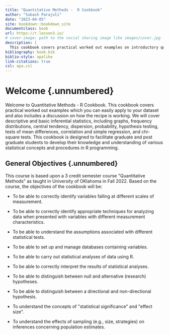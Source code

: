```yaml
---
title: "Quantitative Methods -  R Cookbook"
author: "Subash Parajuli"
date: "2023-04-05"
site: bookdown::bookdown_site
documentclass: book
url: https://r.lesson3.io/
# cover-image: path to the social sharing image like images/cover.jpg
description: |
  This cookbook covers practical worked out examples on introductory quantitative methods which you can easily apply to your datasets and also includes a disussion on how the recipe is working.
bibliography: book.bib
biblio-style: apalike 
link-citations: true 
csl: apa.csl
---
```


# Welcome {.unnumbered}

Welcome to Quantitative Methods - R Cookbook. This cookbook covers practical worked out examples which you can easily apply to your dataset and also includes a discussion on how the recipe is working. We will cover descriptive and basic inferential statistics, including graphs, frequency distributions, central tendency, dispersion, probability, hypothesis testing, tests of mean differences, correlation and simple regression, and chi-square tests. This cookbook is designed to facilitate graduate and post graduate students to develop their knowledge and understanding of various statistical concepts and procedures in R programming.

## General Objectives {.unnumbered}

This course is based upon a 3 credit semester course "Quantitative Methods" as taught in University of OKlahoma in Fall 2022. Based on the course, the objectives of the cookbook will be:

-   To be able to correctly identify variables falling at different scales of measurement.

-   To be able to correctly identify appropriate techniques for analyzing data when presented with variables with different measurement characteristics.

-   To be able to understand the assumptions associated with different statistical tests.

-   To be able to set up and manage databases containing variables.

-   To be able to carry out statistical analyses of data using R.

-   To be able to correctly interpret the results of statistical analyses.

-   To be able to distinguish between null and alternative (research) hypotheses.

-   To be able to distinguish between a directional and non-directional hypothesis.

-   To understand the concepts of "statistical significance" and "effect size".

-   To understand the effects of sampling (e.g., size, strategies) on inferences concerning population estimates.


